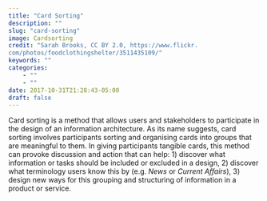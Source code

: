 ```yaml
---
title: "Card Sorting"
description: ""
slug: "card-sorting"
image: Cardsorting
credit: "Sarah Brooks, CC BY 2.0, https://www.flickr.com/photos/foodclothingshelter/3511435109/"
keywords: ""
categories:
    - ""
    - ""
date: 2017-10-31T21:28:43-05:00
draft: false
---
```


Card sorting is a method that allows users and stakeholders to participate in the design of an information architecture. As its name suggests, card sorting involves participants sorting and organising cards into groups that are meaningful to them. In giving participants tangible cards, this method can provoke discussion and action that can help: 1) discover what information or tasks should be included or excluded in a design, 2) discover what terminology users know this by (e.g. _News_ or _Current Affairs_), 3) design new ways for this grouping and structuring of information in a product or service.
